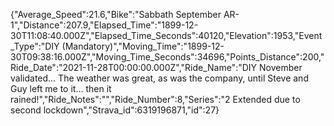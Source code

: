{"Average_Speed":21.6,"Bike":"Sabbath September AR-1","Distance":207.9,"Elapsed_Time":"1899-12-30T11:08:40.000Z","Elapsed_Time_Seconds":40120,"Elevation":1953,"Event_Type":"DIY (Mandatory)","Moving_Time":"1899-12-30T09:38:16.000Z","Moving_Time_Seconds":34696,"Points_Distance":200,"Ride_Date":"2021-11-28T00:00:00.000Z","Ride_Name":"DIY November validated... The weather was great, as was the company, until Steve and Guy left me to it... then it rained!","Ride_Notes":"","Ride_Number":8,"Series":"2 Extended due to second lockdown","Strava_id":6319196871,"id":27}